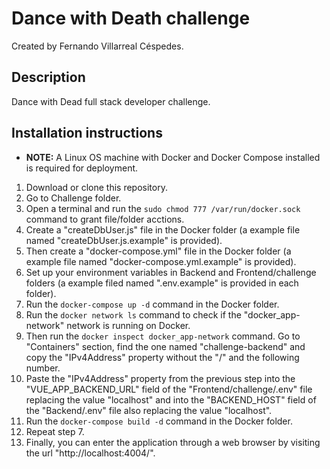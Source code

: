 # Dance with Death challenge

Created by Fernando Villarreal Céspedes.

## Description

Dance with Dead full stack developer challenge.

## Installation instructions

- **NOTE:** A Linux OS machine with Docker and Docker Compose installed is required for deployment.

1. Download or clone this repository.
2. Go to Challenge folder.
3. Open a terminal and run the ```sudo chmod 777 /var/run/docker.sock``` command to grant file/folder acctions.
4. Create a "createDbUser.js" file in the Docker folder (a example file named "createDbUser.js.example" is provided).
5. Then create a "docker-compose.yml" file in the Docker folder (a example file named "docker-compose.yml.example" is provided).
6. Set up your environment variables in Backend and Frontend/challenge folders (a example filed named ".env.example" is provided in each folder).
7. Run the ```docker-compose up -d``` command in the Docker folder.
8. Run the ```docker network ls``` command to check if the "docker_app-network" network is running on Docker.
9. Then run the ```docker inspect docker_app-network``` command. Go to "Containers" section, find the one named "challenge-backend" and copy the "IPv4Address" property without the "/" and the following number.
10. Paste the "IPv4Address" property from the previous step into the "VUE_APP_BACKEND_URL" field of the "Frontend/challenge/.env" file replacing the value "localhost" and into the "BACKEND_HOST" field of the "Backend/.env" file also replacing the value "localhost".
11. Run the ```docker-compose build -d``` command in the Docker folder.
12. Repeat step 7.
13. Finally, you can enter the application through a web browser by visiting the url "http://localhost:4004/".